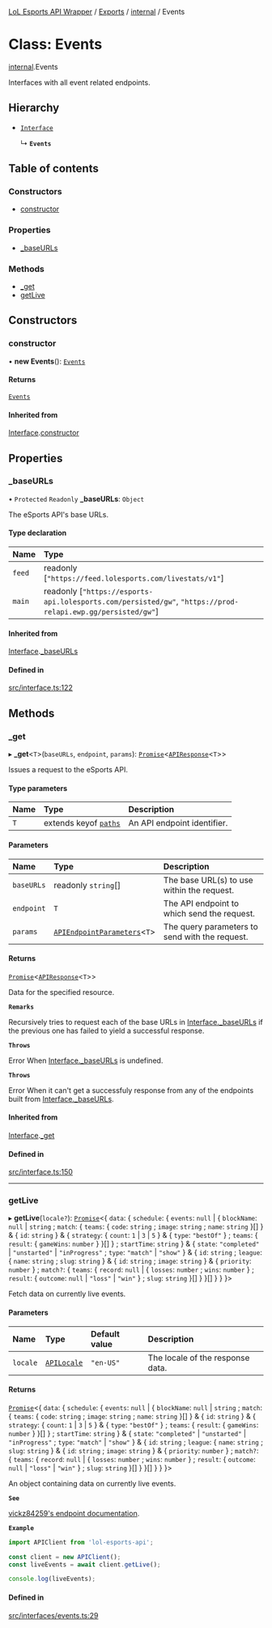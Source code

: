 [LoL Esports API Wrapper](../README.md) / [Exports](../modules.md) / [internal](../modules/internal.md) / Events

# Class: Events

[internal](../modules/internal.md).Events

Interfaces with all event related endpoints.

## Hierarchy

- [`Interface`](internal.Interface.md)

  ↳ **`Events`**

## Table of contents

### Constructors

- [constructor](internal.Events.md#constructor)

### Properties

- [\_baseURLs](internal.Events.md#_baseurls)

### Methods

- [\_get](internal.Events.md#_get)
- [getLive](internal.Events.md#getlive)

## Constructors

### constructor

• **new Events**(): [`Events`](internal.Events.md)

#### Returns

[`Events`](internal.Events.md)

#### Inherited from

[Interface](internal.Interface.md).[constructor](internal.Interface.md#constructor)

## Properties

### \_baseURLs

• `Protected` `Readonly` **\_baseURLs**: `Object`

The eSports API's base URLs.

#### Type declaration

| Name | Type |
| :------ | :------ |
| `feed` | readonly [``"https://feed.lolesports.com/livestats/v1"``] |
| `main` | readonly [``"https://esports-api.lolesports.com/persisted/gw"``, ``"https://prod-relapi.ewp.gg/persisted/gw"``] |

#### Inherited from

[Interface](internal.Interface.md).[_baseURLs](internal.Interface.md#_baseurls)

#### Defined in

[src/interface.ts:122](https://github.com/Viriatto/lol-esports-api/blob/611afb5/src/interface.ts#L122)

## Methods

### \_get

▸ **_get**\<`T`\>(`baseURLs`, `endpoint`, `params`): [`Promise`]( https://developer.mozilla.org/docs/Web/JavaScript/Reference/Global_Objects/Promise )\<[`APIResponse`](../modules/internal.md#apiresponse)\<`T`\>\>

Issues a request to the eSports API.

#### Type parameters

| Name | Type | Description |
| :------ | :------ | :------ |
| `T` | extends keyof [`paths`](../interfaces/internal.paths.md) | An API endpoint identifier. |

#### Parameters

| Name | Type | Description |
| :------ | :------ | :------ |
| `baseURLs` | readonly `string`[] | The base URL(s) to use within the request. |
| `endpoint` | `T` | The API endpoint to which send the request. |
| `params` | [`APIEndpointParameters`](../modules/internal.md#apiendpointparameters)\<`T`\> | The query parameters to send with the request. |

#### Returns

[`Promise`]( https://developer.mozilla.org/docs/Web/JavaScript/Reference/Global_Objects/Promise )\<[`APIResponse`](../modules/internal.md#apiresponse)\<`T`\>\>

Data for the specified resource.

**`Remarks`**

Recursively tries to request each of the base URLs in [Interface._baseURLs](internal.Interface.md#_baseurls) if the previous one has failed to yield a successful response.

**`Throws`**

Error
When [Interface._baseURLs](internal.Interface.md#_baseurls) is undefined.

**`Throws`**

Error
When it can't get a successfuly response from any of the endpoints built from [Interface._baseURLs](internal.Interface.md#_baseurls).

#### Inherited from

[Interface](internal.Interface.md).[_get](internal.Interface.md#_get)

#### Defined in

[src/interface.ts:150](https://github.com/Viriatto/lol-esports-api/blob/611afb5/src/interface.ts#L150)

___

### getLive

▸ **getLive**(`locale?`): [`Promise`]( https://developer.mozilla.org/docs/Web/JavaScript/Reference/Global_Objects/Promise )\<\{ `data`: \{ `schedule`: \{ `events`: ``null`` \| \{ `blockName`: ``null`` \| `string` ; `match`: \{ `teams`: \{ `code`: `string` ; `image`: `string` ; `name`: `string`  }[]  } & \{ `id`: `string`  } & \{ `strategy`: \{ `count`: ``1`` \| ``3`` \| ``5``  } & \{ `type`: ``"bestOf"``  } ; `teams`: \{ `result`: \{ `gameWins`: `number`  }  }[]  } ; `startTime`: `string`  } & \{ `state`: ``"completed"`` \| ``"unstarted"`` \| ``"inProgress"`` ; `type`: ``"match"`` \| ``"show"``  } & \{ `id`: `string` ; `league`: \{ `name`: `string` ; `slug`: `string`  } & \{ `id`: `string` ; `image`: `string`  } & \{ `priority`: `number`  } ; `match?`: \{ `teams`: \{ `record`: ``null`` \| \{ `losses`: `number` ; `wins`: `number`  } ; `result`: \{ `outcome`: ``null`` \| ``"loss"`` \| ``"win"``  } ; `slug`: `string`  }[]  }  }[]  }  }  }\>

Fetch data on currently live events.

#### Parameters

| Name | Type | Default value | Description |
| :------ | :------ | :------ | :------ |
| `locale` | [`APILocale`](../modules/internal.md#apilocale) | `"en-US"` | The locale of the response data. |

#### Returns

[`Promise`]( https://developer.mozilla.org/docs/Web/JavaScript/Reference/Global_Objects/Promise )\<\{ `data`: \{ `schedule`: \{ `events`: ``null`` \| \{ `blockName`: ``null`` \| `string` ; `match`: \{ `teams`: \{ `code`: `string` ; `image`: `string` ; `name`: `string`  }[]  } & \{ `id`: `string`  } & \{ `strategy`: \{ `count`: ``1`` \| ``3`` \| ``5``  } & \{ `type`: ``"bestOf"``  } ; `teams`: \{ `result`: \{ `gameWins`: `number`  }  }[]  } ; `startTime`: `string`  } & \{ `state`: ``"completed"`` \| ``"unstarted"`` \| ``"inProgress"`` ; `type`: ``"match"`` \| ``"show"``  } & \{ `id`: `string` ; `league`: \{ `name`: `string` ; `slug`: `string`  } & \{ `id`: `string` ; `image`: `string`  } & \{ `priority`: `number`  } ; `match?`: \{ `teams`: \{ `record`: ``null`` \| \{ `losses`: `number` ; `wins`: `number`  } ; `result`: \{ `outcome`: ``null`` \| ``"loss"`` \| ``"win"``  } ; `slug`: `string`  }[]  }  }[]  }  }  }\>

An object containing data on currently live events.

**`See`**

[vickz84259's endpoint documentation](https://vickz84259.github.io/lolesports-api-docs/#operation/getLive).

**`Example`**

```ts
import APIClient from 'lol-esports-api';

const client = new APIClient();
const liveEvents = await client.getLive();

console.log(liveEvents);
```

#### Defined in

[src/interfaces/events.ts:29](https://github.com/Viriatto/lol-esports-api/blob/611afb5/src/interfaces/events.ts#L29)
